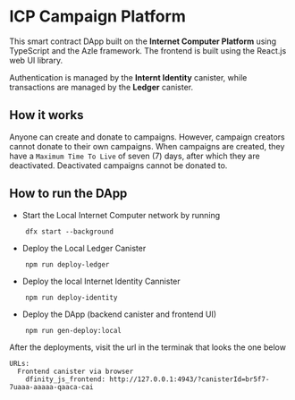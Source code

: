 # ICP Campaign Platform

This smart contract DApp built on the **Internet Computer Platform** using TypeScript and the Azle framework.
The frontend is built using the React.js web UI library.

Authentication is managed by the **Internt Identity** canister, while transactions are managed by the **Ledger** canister. 


## How it works
Anyone can create and donate to campaigns. However, campaign creators cannot donate to their own campaigns. When campaigns are created, they have a `Maximum Time To Live` of seven (7) days, after which they are deactivated. Deactivated campaigns cannot be donated to.

## How to run the DApp

- Start the Local Internet Computer network by running

```
	dfx start --background
```

- Deploy the Local Ledger Canister

```
	npm run deploy-ledger
```

- Deploy the local Internet Identity Cannister

```
	npm run deploy-identity
```

- Deploy the DApp (backend canister and frontend UI)

```
	npm run gen-deploy:local
```

After the deployments, visit the url in the terminak that looks the one below

```
URLs:
  Frontend canister via browser
    dfinity_js_frontend: http://127.0.0.1:4943/?canisterId=br5f7-7uaaa-aaaaa-qaaca-cai
		
```